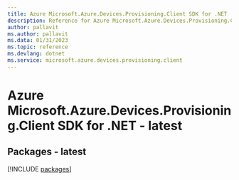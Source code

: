 ```yaml
---
title: Azure Microsoft.Azure.Devices.Provisioning.Client SDK for .NET
description: Reference for Azure Microsoft.Azure.Devices.Provisioning.Client SDK for .NET
author: pallavit
ms.author: pallavit
ms.data: 01/31/2023
ms.topic: reference
ms.devlang: dotnet
ms.service: microsoft.azure.devices.provisioning.client
---
```

# Azure Microsoft.Azure.Devices.Provisioning.Client SDK for .NET - latest
## Packages - latest
[!INCLUDE [packages](microsoft.azure.devices.provisioning.client-index.md)]